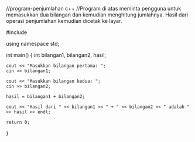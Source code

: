 //program-penjumlahan c++
//Program di atas meminta pengguna untuk memasukkan dua bilangan dan kemudian menghitung jumlahnya. Hasil dari operasi penjumlahan kemudian dicetak ke layar.

#include <iostream>

using namespace std;

int main()
{
    int bilangan1, bilangan2, hasil;

    cout << "Masukkan bilangan pertama: ";
    cin >> bilangan1;

    cout << "Masukkan bilangan kedua: ";
    cin >> bilangan2;

    hasil = bilangan1 + bilangan2;

    cout << "Hasil dari " << bilangan1 << " + " << bilangan2 << " adalah " << hasil << endl;

    return 0;
}


